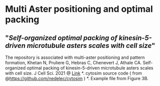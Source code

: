 # Multi Aster positioning and optimal packing
## "_Self-organized optimal packing of kinesin-5-driven microtubule asters scales with cell size_"


The repository is associated with multi-aster positioning and pattern formation,
Khetan N, Pruliere G, Hebras C, Chenevert J, Athale CA. Self-organized optimal packing of kinesin-5-driven microtubule asters scales with cell size. J Cell Sci. 2021
@ [Link](https://journals.biologists.com/jcs/article/134/10/jcs257543/268377/Self-organized-optimal-packing-of-kinesin-5-driven)
*. cytosim source code ( from @https://github.com/nedelec/cytosim )
*. Example file from Figure 3B.
